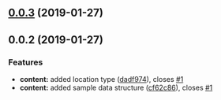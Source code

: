 ## [0.0.3](https://github.com/BioPhoton/rx_level-up/compare/0.0.2...0.0.3) (2019-01-27)



## 0.0.2 (2019-01-27)


### Features

* **content:** added location type ([dadf974](https://github.com/BioPhoton/rx_level-up/commit/dadf974)), closes [#1](https://github.com/BioPhoton/rx_level-up/issues/1)
* **content:** added sample data structure ([cf62c86](https://github.com/BioPhoton/rx_level-up/commit/cf62c86)), closes [#1](https://github.com/BioPhoton/rx_level-up/issues/1)



